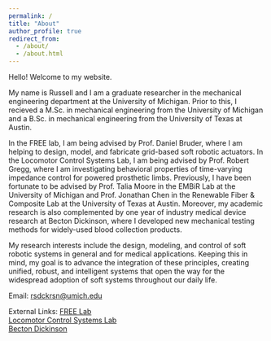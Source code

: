 ```yaml
---
permalink: /
title: "About"
author_profile: true
redirect_from: 
  - /about/
  - /about.html
---
```

Hello! Welcome to my website.

My name is Russell and I am a graduate researcher in the mechanical engineering department at the University of Michigan. Prior to this, I recieved a M.Sc. in mechanical engineering from the University of Michigan and a B.Sc. in mechanical engineering from the University of Texas at Austin. 

In the FREE lab, I am being advised by Prof. Daniel Bruder, where I am helping to design, model, and fabricate grid-based soft robotic actuators. In the Locomotor Control Systems Lab, I am being advised by Prof. Robert Gregg, where I am investigating behavioral properties of time-varying impedance control for powered prosthetic limbs. Previously, I have been fortunate to be advised by Prof. Talia Moore in the EMBiR Lab at the University of Michigan and Prof. Jonathan Chen in the Renewable Fiber & Composite Lab at the University of Texas at Austin. Moreover, my academic research is also complemented by one year of industry medical device research at Becton Dickinson, where I developed new mechanical testing methods for widely-used blood collection products.

My research interests include the design, modeling, and control of soft robotic systems in general and for medical applications. Keeping this in mind, my goal is to advance the integration of these principles, creating unified, robust, and intelligent systems that open the way for the widespread adoption of soft systems throughout our daily life.

Email: [rsdckrsn@umich.edu](mailto:rsdckrsn@umich.edu)

External Links:
<a href="https://www.freelaboratory.org/">FREE Lab</a><br/>
<a href="https://locolab.robotics.umich.edu/">Locomotor Control Systems Lab</a><br/>
<a href="https://www.bd.com/en-us">Becton Dickinson</a><br/>
